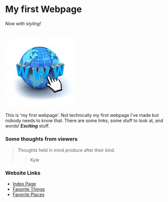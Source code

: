 # My first Webpage
###### Now with styling!

![](img/worldwideweb.jpg "The Web!")

This is 'my first webpage'. Not technically my first webpage I've made but nobody needs to know that. There are some links, some stuff to look at, and words! ***Exciting*** stuff.



### Some thoughts from viewers
> Thoughts held in mind produce after their kind.
>> Kyle

### Website Links
- [Index Page](https://alyxmoon.github.io/epicodus-day002-my-first-webpage-with-styling)
- [Favorite Things](https://alyxmoon.github.io/epicodus-day002-my-first-webpage-with-styling/favorite-things.html)
- [Favorite Places](https://alyxmoon.github.io/epicodus-day002-my-first-webpage-with-styling/favorite-places.html)